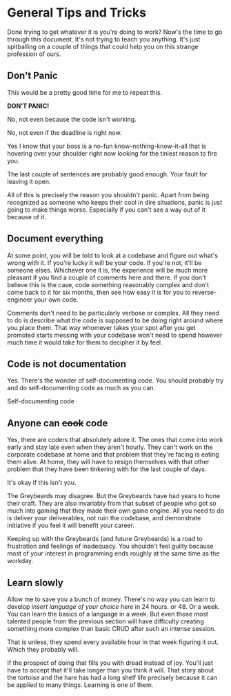 # General Tips and Tricks

Done trying to get whatever it is you're doing to work? Now's the time to go through this document. It's not trying to teach you anything. It's just spitballing on a couple of things that could help you on this strange profession of ours.

## Don't Panic

This would be a pretty good time for me to repeat this. 

**DON'T PANIC!** 

No, not even because the code isn't working. 

No, not even if the deadline is right now. 

Yes I know that your boss is a no-fun know-nothing-know-it-all that is hovering over your shoulder right now looking for the tiniest reason to fire you. 

The last couple of sentences are probably good enough. Your fault for leaving it open.

All of this is precisely the reason you shouldn't panic. Apart from being recognized as someone who keeps their cool in dire situations, panic is just going to make things worse. Especially if you can't see a way out of it because of it.

## Document everything

At some point, you will be told to look at a codebase and figure out what's wrong with it. If you're lucky it will be your code. If you're not, it'll be someone elses. Whichever one it is, the experience will be much more pleasant if you find a couple of comments here and there. If you don't believe this is the case, code something reasonably complex and don't come back to it for six months, then see how easy it is for you to reverse-engineer your own code.

Comments don't need to be particularly verbose or complex. All they need to do is describe what the code is supposed to be doing right around where you place them. That way whomever takes your spot after you get promoted starts messing with your codebase won't need to spend however much time it would take for them to decipher it by feel.

## Code is not documentation

Yes. There's the wonder of self-documenting code. You should probably try and do self-documenting code as much as you can. 

Self-documenting code

## Anyone can ~~cook~~ code

Yes, there are coders that absolutely adore it. The ones that come into work early and stay late even when they aren't hourly. They can't work on the corporate codebase at home and that problem that they're facing is eating them alive. At home, they will have to resign themselves with that other problem that they have been tinkering with for the last couple of days.

It's okay if this isn't you.

The Greybeards may disagree. But the Greybeards have had years to hone their craft. They are also invariably from that subset of people who got so much into gaming that they made their own game engine. All you need to do is deliver your deliverables, not ruin the codebase, and demonstrate initiative if you feel it will benefit your career.

Keeping up with the Greybeards (and future Greybeards) is a road to frustration and feelings of inadequacy. You shouldn't feel guilty because most of your interest in programming ends roughly at the same time as the workday.

## Learn slowly

Allow me to save you a bunch of money. There's no way you can learn to develop *insert language of your choice here* in 24 hours. or 48. Or a week. You can learn the basics of a language in a week. But even those most talented people from the previous section will have difficulty creating something more complex than basic CRUD after such an intense session. 

That is unless, they spend every available hour in that week figuring it out. Which they probably will.

If the prospect of doing that fills you with dread instead of joy. You'll just have to accept that it'll take longer than you think it will. That story about the tortoise and the hare has had a long shelf life precisely because it can be applied to many things. Learning is one of them.